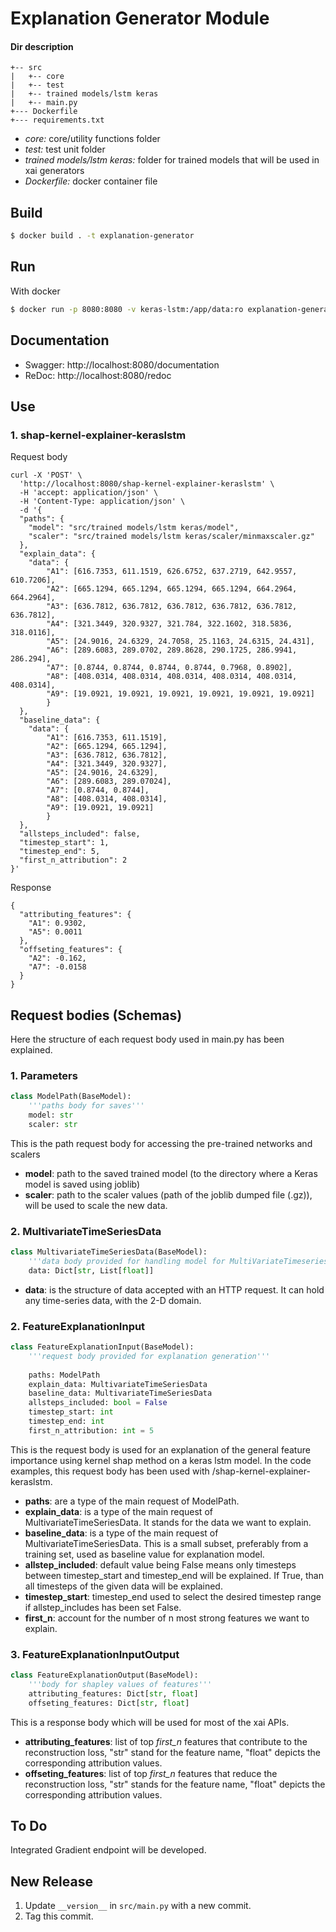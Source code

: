 # Explanation Generator Module

#### Dir description
```
+-- src
|   +-- core
|   +-- test
|   +-- trained models/lstm keras
|   +-- main.py
+--- Dockerfile
+--- requirements.txt
```
    
* *core:* core/utility functions folder
* *test:* test unit folder
* *trained models/lstm keras:* folder for trained models that will be used in xai generators
* *Dockerfile:* docker container file

## Build
```sh
$ docker build . -t explanation-generator
```

## Run

With docker

```sh
$ docker run -p 8080:8080 -v keras-lstm:/app/data:ro explanation-generator
```


## Documentation
* Swagger: http://localhost:8080/documentation
* ReDoc: http://localhost:8080/redoc

## Use

### 1. shap-kernel-explainer-keraslstm

Request body
```
curl -X 'POST' \
  'http://localhost:8080/shap-kernel-explainer-keraslstm' \
  -H 'accept: application/json' \
  -H 'Content-Type: application/json' \
  -d '{
  "paths": {
	"model": "src/trained models/lstm keras/model",
	"scaler": "src/trained models/lstm keras/scaler/minmaxscaler.gz"
  },
  "explain_data": {
	"data": {
		"A1": [616.7353, 611.1519, 626.6752, 637.2719, 642.9557, 610.7206],
		"A2": [665.1294, 665.1294, 665.1294, 665.1294, 664.2964, 664.2964],
		"A3": [636.7812, 636.7812, 636.7812, 636.7812, 636.7812, 636.7812],
		"A4": [321.3449, 320.9327, 321.784, 322.1602, 318.5836, 318.0116],
		"A5": [24.9016, 24.6329, 24.7058, 25.1163, 24.6315, 24.431],
		"A6": [289.6083, 289.0702, 289.8628, 290.1725, 286.9941, 286.294],
		"A7": [0.8744, 0.8744, 0.8744, 0.8744, 0.7968, 0.8902],
		"A8": [408.0314, 408.0314, 408.0314, 408.0314, 408.0314, 408.0314],
		"A9": [19.0921, 19.0921, 19.0921, 19.0921, 19.0921, 19.0921]
		}
  },
  "baseline_data": {
	"data": {
		"A1": [616.7353, 611.1519],
		"A2": [665.1294, 665.1294],
		"A3": [636.7812, 636.7812],
		"A4": [321.3449, 320.9327],
		"A5": [24.9016, 24.6329],
		"A6": [289.6083, 289.07024],
		"A7": [0.8744, 0.8744],
		"A8": [408.0314, 408.0314],
		"A9": [19.0921, 19.0921]
		}
  },
  "allsteps_included": false,
  "timestep_start": 1,
  "timestep_end": 5,
  "first_n_attribution": 2
}'
```

Response
```
{
  "attributing_features": {
    "A1": 0.9302,
    "A5": 0.0011
  },
  "offseting_features": {
    "A2": -0.162,
    "A7": -0.0158
  }
}
```

## Request bodies (Schemas)
Here the structure of each request body used in main.py has been explained.

### 1. Parameters

```Python
class ModelPath(BaseModel):
    '''paths body for saves'''
    model: str
    scaler: str
```
This is the path request body for accessing the pre-trained networks and scalers

* **model**: path to the saved trained model (to the directory where a Keras model is saved using joblib)
* **scaler**: path to the scaler values (path of the joblib dumped file (.gz)), will be used to scale the new data.


### 2. MultivariateTimeSeriesData

```Python
class MultivariateTimeSeriesData(BaseModel):
    '''data body provided for handling model for MultiVariateTimeseriesData'''
    data: Dict[str, List[float]]
```

*  **data**: is the structure of data accepted with an HTTP request. It can hold any time-series data, with the 2-D domain.

### 2. FeatureExplanationInput

```Python
class FeatureExplanationInput(BaseModel):
    '''request body provided for explanation generation'''
    
    paths: ModelPath
    explain_data: MultivariateTimeSeriesData
    baseline_data: MultivariateTimeSeriesData
    allsteps_included: bool = False
    timestep_start: int
    timestep_end: int
    first_n_attribution: int = 5
```

This is the request body is used for an explanation of the general feature importance using kernel shap method on a keras lstm model. In the code examples, this request body has been used with /shap-kernel-explainer-keraslstm.

* **paths**: are a type of the main request of ModelPath.
* **explain_data**: is a type of the main request of MultivariateTimeSeriesData. It stands for the data we want to explain.
* **baseline_data**: is a type of the main request of MultivariateTimeSeriesData. This is a small subset, preferably from a training set, used as baseline value for explanation model.
* **allstep_included**: default value being False means only timesteps between timestep_start and timestep_end will be explained. If True, than all timesteps of the given data will be explained.
* **timestep_start**: timestep_end used to select the desired timestep range if allstep_includes has been set False.
* **first_n**: account for the number of n most strong features we want to explain.

### 3. FeatureExplanationInputOutput

```Python
class FeatureExplanationOutput(BaseModel):
    '''body for shapley values of features'''
    attributing_features: Dict[str, float]
    offseting_features: Dict[str, float]
```
This is a response body which will be used for most of the xai APIs.

* **attributing_features**: list of top *first_n* features that contribute to the reconstruction loss, "str" stand for the feature name, "float" depicts the corresponding attribution values.
* **offseting_features**: list of top *first_n* features that reduce the reconstruction loss, "str" stands for the feature name, "float" depicts the corresponding attribution values.

## To Do
Integrated Gradient endpoint will be developed.

## New Release
1. Update `__version__` in `src/main.py` with a new commit.
2. Tag this commit.
